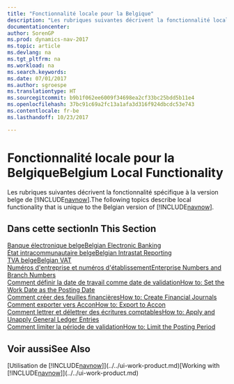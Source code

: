 ```yaml
---
title: "Fonctionnalité locale pour la Belgique"
description: "Les rubriques suivantes décrivent la fonctionnalité locale dans la version belge de [!INCLUDE[navnow](../../includes/navnow_md.md)]."
documentationcenter: 
author: SorenGP
ms.prod: dynamics-nav-2017
ms.topic: article
ms.devlang: na
ms.tgt_pltfrm: na
ms.workload: na
ms.search.keywords: 
ms.date: 07/01/2017
ms.author: sgroespe
ms.translationtype: HT
ms.sourcegitcommit: b9b1f062ee6009f34698ea2cf33bc25bdd5b11e4
ms.openlocfilehash: 37bc91c69a2fc13a1afa3d316f924dbcdc53e743
ms.contentlocale: fr-be
ms.lasthandoff: 10/23/2017

---
```

# <a name="belgium-local-functionality"></a><span data-ttu-id="b90e9-103">Fonctionnalité locale pour la Belgique</span><span class="sxs-lookup"><span data-stu-id="b90e9-103">Belgium Local Functionality</span></span>
<span data-ttu-id="b90e9-104">Les rubriques suivantes décrivent la fonctionnalité spécifique à la version belge de [!INCLUDE[navnow](../../includes/navnow_md.md)].</span><span class="sxs-lookup"><span data-stu-id="b90e9-104">The following topics describe local functionality that is unique to the Belgian version of [!INCLUDE[navnow](../../includes/navnow_md.md)].</span></span>  

## <a name="in-this-section"></a><span data-ttu-id="b90e9-105">Dans cette section</span><span class="sxs-lookup"><span data-stu-id="b90e9-105">In This Section</span></span>  
 [<span data-ttu-id="b90e9-106">Banque électronique belge</span><span class="sxs-lookup"><span data-stu-id="b90e9-106">Belgian Electronic Banking</span></span>](belgian-electronic-banking.md)  
  [<span data-ttu-id="b90e9-107">État intracommunautaire belge</span><span class="sxs-lookup"><span data-stu-id="b90e9-107">Belgian Intrastat Reporting</span></span>](belgian-intrastat-reporting.md)  
  [<span data-ttu-id="b90e9-108">TVA belge</span><span class="sxs-lookup"><span data-stu-id="b90e9-108">Belgian VAT</span></span>](belgian-vat.md)  
  [<span data-ttu-id="b90e9-109">Numéros d'entreprise et numéros d'établissement</span><span class="sxs-lookup"><span data-stu-id="b90e9-109">Enterprise Numbers and Branch Numbers</span></span>](enterprise-numbers-and-branch-numbers.md)  
  [<span data-ttu-id="b90e9-110">Comment définir la date de travail comme date de validation</span><span class="sxs-lookup"><span data-stu-id="b90e9-110">How to: Set the Work Date as the Posting Date</span></span>](how-to-set-the-work-date-as-the-posting-date.md)  
  [<span data-ttu-id="b90e9-111">Comment créer des feuilles financières</span><span class="sxs-lookup"><span data-stu-id="b90e9-111">How to: Create Financial Journals</span></span>](how-to-create-financial-journals.md)  
  [<span data-ttu-id="b90e9-112">Comment exporter vers Accon</span><span class="sxs-lookup"><span data-stu-id="b90e9-112">How to: Export to Accon</span></span>](how-to-export-to-accon.md)  
  [<span data-ttu-id="b90e9-113">Comment lettrer et délettrer des écritures comptables</span><span class="sxs-lookup"><span data-stu-id="b90e9-113">How to: Apply and Unapply General Ledger Entries</span></span>](how-to-apply-and-unapply-general-ledger-entries.md)  
  [<span data-ttu-id="b90e9-114">Comment limiter la période de validation</span><span class="sxs-lookup"><span data-stu-id="b90e9-114">How to: Limit the Posting Period</span></span>](how-to-limit-the-posting-period.md)

## <a name="see-also"></a><span data-ttu-id="b90e9-115">Voir aussi</span><span class="sxs-lookup"><span data-stu-id="b90e9-115">See Also</span></span>
<span data-ttu-id="b90e9-116">[Utilisation de [!INCLUDE[navnow](../../includes/navnow_md.md)]](../../ui-work-product.md)</span><span class="sxs-lookup"><span data-stu-id="b90e9-116">[Working with [!INCLUDE[navnow](../../includes/navnow_md.md)]](../../ui-work-product.md)</span></span>

